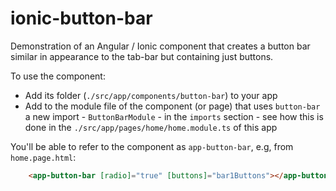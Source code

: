 # ionic-button-bar
Demonstration of an Angular / Ionic component that creates a button bar similar in appearance to the tab-bar but containing just buttons.

To use the component:
* Add its folder (`./src/app/components/button-bar`)
to your app
* Add to the module file of the component (or page) that uses `button-bar` a
  new import - `ButtonBarModule` - in the `imports` section - see how this
  is done in the `./src/app/pages/home/home.module.ts` of this app

You'll be able to refer to the component as `app-button-bar`, e.g, from `home.page.html`:
```html
    <app-button-bar [radio]="true" [buttons]="bar1Buttons"></app-button-bar>
```
